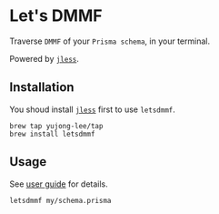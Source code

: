 # Let's DMMF
Traverse `DMMF` of your `Prisma schema`, in your terminal.

Powered by [`jless`](https://github.com/PaulJuliusMartinez/jless).

## Installation
You shoud install [`jless`](https://jless.io) first to use `letsdmmf`.

```shell
brew tap yujong-lee/tap
brew install letsdmmf
```

## Usage
See [user guide](https://jless.io/user-guide.html) for details.

```shell
letsdmmf my/schema.prisma
```
